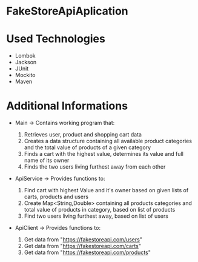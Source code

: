 # FakeStoreApiAplication  

# Used Technologies  
- Lombok  
- Jackson  
- JUnit  
- Mockito  
- Maven  

# Additional Informations
- Main -> Contains working program that:   
  1. Retrieves user, product and shopping cart data  
  2. Creates a data structure containing all available product categories and the total value of
  products of a given category  
  3. Finds a cart with the highest value, determines its value and full name of its owner  
  4. Finds the two users living furthest away from each other
  
- ApiService -> Provides functions to:
  1. Find cart with highest Value and it's owner based on given lists of carts, products and users
  2. Create Map<String,Double> containing all products categories and total value of products in category, based on list of products
  3. Find two users living furthest away, based on list of users
  
- ApiClient -> Provides functions to:  
  1. Get data from "https://fakestoreapi.com/users"    
  2. Get data from "https://fakestoreapi.com/carts"  
  3. Get data from "https://fakestoreapi.com/products"  
